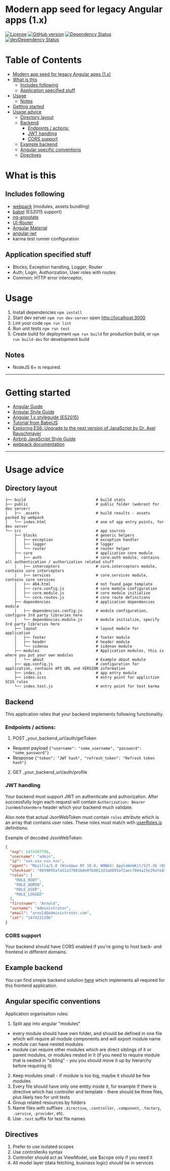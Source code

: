 # Modern app seed for legacy Angular apps (1.x) 

[![License](http://img.shields.io/:license-mit-blue.svg)](LICENSE)
[![GitHub version](https://badge.fury.io/gh/tarlepp%2Fangular-material-webpack-seed.svg)](https://badge.fury.io/gh/tarlepp%2Fangular-material-webpack-seed)
[![Dependency Status](https://david-dm.org/tarlepp/angular-material-webpack-seed.svg)](https://david-dm.org/tarlepp/angular-material-webpack-seed)
[![devDependency Status](https://david-dm.org/tarlepp/angular-material-webpack-seed/dev-status.svg)](https://david-dm.org/tarlepp/angular-material-webpack-seed#info=devDependencies)

Table of Contents
=================
  * [Modern app seed for legacy Angular apps (1.x)](#modern-app-seed-for-legacy-angular-apps-1x)
  * [What is this](#what-is-this)
    * [Includes following](#includes-following)
    * [Application specified stuff](#application-specified-stuff)
  * [Usage](#usage)
    * [Notes](#notes)
  * [Getting started](#getting-started)
  * [Usage advice](#usage-advice)
    * [Directory layout](#directory-layout)
    * [Backend](#backend)
      * [Endpoints / actions:](#endpoints--actions)
      * [JWT handling](#jwt-handling)
      * [CORS support](#cors-support)
    * [Example backend](#example-backend)
    * [Angular specific conventions](#angular-specific-conventions)
    * [Directives](#directives)

# What is this

## Includes following
* [webpack](http://webpack.github.io) (modules, assets bundling)
* [babel](http://babeljs.io) (ES2015 support)
* [ng-annotate](https://github.com/olov/ng-annotate)
* [UI-Router](https://ui-router.github.io)
* [Angular Material](https://material.angularjs.org)
* [angular-jwt](https://github.com/auth0/angular-jwt)
* karma test runner configuration

## Application specified stuff
* Blocks; Exception handling, Logger, Router
* Auth; Login, Authorization, User roles with routes 
* Common; HTTP error interceptor, 

# Usage
1. Install dependencies `npm install`
2. Start dev server `npm run dev-server` open [http://localhost:3000](http://localhost:3000)
3. Lint your code `npm run lint`
4. Run unit tests `npm run test`
5. Create build for deployment `npm run build` for production build, or `npm run build-dev` for development build

## Notes
* NodeJS 6+ is required.

---

# Getting started
* [Angular Guide](https://docs.angularjs.org/guide)
* [Angular Style Guide](https://github.com/johnpapa/angular-styleguide/blob/master/a1/README.md)
* [Angular 1.x styleguide (ES2015)](https://github.com/toddmotto/angular-styleguide)
* [Tutorial from BabelJS](http://babeljs.io/docs/learn-es2015/)
* [Exploring ES6: Upgrade to the next version of JavaScript by Dr. Axel Rauschmayer](http://exploringjs.com/)
* [Airbnb JavaScript Style Guide](https://github.com/airbnb/javascript)
* [webpack documentation](http://webpack.github.io/docs/) 

---

# Usage advice 

## Directory layout
    ├── build                               # build stats
    ├── public                              # public folder (webroot for dev server)
    │   ├── _assets                         # build results - assets packed by webpack
    │   └── index.html                      # one of app entry points, for dev server
    └── src                                 # app sources
        ├── blocks                          # generic helpers
        │   ├── exception                   # exception handler
        │   ├── logger                      # logger
        │   └── router                      # router helper
        ├── core                            # application core module
        │   ├── auth                        # core.auth module, contains all authentication / authorization related stuff
        │   ├── interceptors                # core.interceptors module, contains core interceptors
        │   ├── services                    # core.services module, contains core services
        │   ├── 404.html                    # not found page template
        │   ├── core.config.js              # core module configuration
        │   ├── core.module.js              # core module initialize
        │   └── core.routes.js              # core route definitions
        ├── dependencies                    # application dependencies module
        │   ├── dependencies.config.js      # module configuration, configure 3rd party libraries here
        │   └── dependencies.module.js      # module initialize, specify 3rd party libraries here 
        ├── layout                          # layout module for application
        │   ├── footer                      # footer module
        │   ├── header                      # header module
        │   └── sidenav                     # sidenav module
        ├── modules                         # Application modules, this is where you put your own modules
        │   └── about                       # Example about module
        ├── app.config.js                   # configuration for application, contains API URL and VERSION information
        ├── index.js                        # app entry module
        ├── index.scss                      # entry point for appliction SCSS rules 
        └── index.test.js                   # entry point for test karma
     
## Backend
This application relies that your backend implements following functionality.

### Endpoints / actions:
1) POST _your_backend_url/auth/getToken
 * Request payload ```{"username": "some_username", "password": "some_password"}```
 * Response ```{"token": "JWT hash", "refresh_token": "Refresh token hash"}```
2) GET _your_backend_url/auth/profile

### JWT handling
Your backend must support JWT on authenticate and authorization. After successfully login each request will contain ```Authorization: Bearer JsonWebTokenHere``` header which your backend much validate.

Also note that actual JsonWebToken must contain ```roles``` attribute which is an array that contains user roles. These roles must match with [userRoles.js](./src/core/auth/constants/userRoles.js) definitions.

Example of decoded JsonWebToken:
```json
{
  "exp": 1474307796,
  "username": "admin",
  "ip": "xxx.xxx.xxx.xxx",
  "agent": "Mozilla/5.0 (Windows NT 10.0; WOW64) AppleWebKit/537.36 (KHTML, like Gecko) Chrome/53.0.2785.113 Safari/537.36",
  "checksum": "8939095afa51a37861b8e0fb4812d3ad893af2aec7604a25e29afe836e588678640ebaa6e001062274b2d2a97f20528771a43b0022e37eaebdefb7d0caa28d5c",
  "roles": [
    "ROLE_ROOT",
    "ROLE_ADMIN",
    "ROLE_USER",
    "ROLE_LOGGED"
  ],
  "firstname": "Arnold",
  "surname": "Administrator",
  "email": "arnold@administrator.com",
  "iat": "1474221396"
}
```

### CORS support
Your backend should have CORS enabled if you're going to host back- and frontend in different domains.

## Example backend
You can find simple backend solution [here](https://github.com/tarlepp/symfony-backend) which implements all required for this frontend application.

## Angular specific conventions

Application organisation rules:

1. Split app into angular "modules" 
 * every module should have own folder, and should be defined in one file which will require all module components and will export module name 
 * module can have nested modules
 * module can require other modules which are direct siblings of it or parent modules, or modules nested in it (if you need to require module that is nested in "sibling" - you you should move it up by hierarchy before requiring it)
2. Keep modules small - if module is too big, maybe it should be few modules 
3. Every file should have only one entity inside it, for example if there is directive which has controller and template - there should be three files, plus likely two for unit tests
4. Group related resources by folders
5. Name files with suffixes `.directive`, `.controller`, `.component`, `.factory`, `.service`, `.provider`, etc.
6. Use `.test` suffix for test file names

## Directives

1. Prefer to use isolated scopes
2. Use controllerAs syntax 
3. Controller should act as ViewModel, use $scope only if you need it
4. All model layer (data fetching, business logic) should be in services
